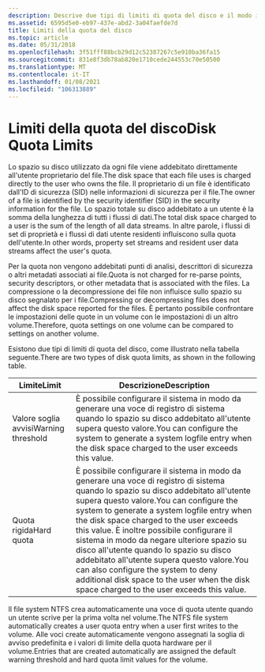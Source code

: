 ```yaml
---
description: Descrive due tipi di limiti di quota del disco e il modo in cui vengono misurati i limiti delle quote del disco
ms.assetid: 6595d5e0-eb97-437e-abd2-3a04faefde7d
title: Limiti della quota del disco
ms.topic: article
ms.date: 05/31/2018
ms.openlocfilehash: 3f51fff88bcb29d12c52387267c5e910ba36fa15
ms.sourcegitcommit: 831e8f3db78ab820e1710cede244553c70e50500
ms.translationtype: MT
ms.contentlocale: it-IT
ms.lasthandoff: 01/08/2021
ms.locfileid: "106313889"
---
```

# <a name="disk-quota-limits"></a><span data-ttu-id="94394-103">Limiti della quota del disco</span><span class="sxs-lookup"><span data-stu-id="94394-103">Disk Quota Limits</span></span>

<span data-ttu-id="94394-104">Lo spazio su disco utilizzato da ogni file viene addebitato direttamente all'utente proprietario del file.</span><span class="sxs-lookup"><span data-stu-id="94394-104">The disk space that each file uses is charged directly to the user who owns the file.</span></span> <span data-ttu-id="94394-105">Il proprietario di un file è identificato dall'ID di sicurezza (SID) nelle informazioni di sicurezza per il file.</span><span class="sxs-lookup"><span data-stu-id="94394-105">The owner of a file is identified by the security identifier (SID) in the security information for the file.</span></span> <span data-ttu-id="94394-106">Lo spazio totale su disco addebitato a un utente è la somma della lunghezza di tutti i flussi di dati.</span><span class="sxs-lookup"><span data-stu-id="94394-106">The total disk space charged to a user is the sum of the length of all data streams.</span></span> <span data-ttu-id="94394-107">In altre parole, i flussi di set di proprietà e i flussi di dati utente residenti influiscono sulla quota dell'utente.</span><span class="sxs-lookup"><span data-stu-id="94394-107">In other words, property set streams and resident user data streams affect the user's quota.</span></span>

<span data-ttu-id="94394-108">Per la quota non vengono addebitati punti di analisi, descrittori di sicurezza o altri metadati associati ai file.</span><span class="sxs-lookup"><span data-stu-id="94394-108">Quota is not charged for re-parse points, security descriptors, or other metadata that is associated with the files.</span></span> <span data-ttu-id="94394-109">La compressione o la decompressione dei file non influisce sullo spazio su disco segnalato per i file.</span><span class="sxs-lookup"><span data-stu-id="94394-109">Compressing or decompressing files does not affect the disk space reported for the files.</span></span> <span data-ttu-id="94394-110">È pertanto possibile confrontare le impostazioni delle quote in un volume con le impostazioni di un altro volume.</span><span class="sxs-lookup"><span data-stu-id="94394-110">Therefore, quota settings on one volume can be compared to settings on another volume.</span></span>

<span data-ttu-id="94394-111">Esistono due tipi di limiti di quota del disco, come illustrato nella tabella seguente.</span><span class="sxs-lookup"><span data-stu-id="94394-111">There are two types of disk quota limits, as shown in the following table.</span></span>



| <span data-ttu-id="94394-112">Limite</span><span class="sxs-lookup"><span data-stu-id="94394-112">Limit</span></span>                        | <span data-ttu-id="94394-113">Descrizione</span><span class="sxs-lookup"><span data-stu-id="94394-113">Description</span></span>                                                                                                                                                                                                                                                                    |
|------------------------------|--------------------------------------------------------------------------------------------------------------------------------------------------------------------------------------------------------------------------------------------------------------------------------|
| <span data-ttu-id="94394-114">Valore soglia avvisi</span><span class="sxs-lookup"><span data-stu-id="94394-114">Warning threshold</span></span><br/> | <span data-ttu-id="94394-115">È possibile configurare il sistema in modo da generare una voce di registro di sistema quando lo spazio su disco addebitato all'utente supera questo valore.</span><span class="sxs-lookup"><span data-stu-id="94394-115">You can configure the system to generate a system logfile entry when the disk space charged to the user exceeds this value.</span></span><br/>                                                                                                                                         |
| <span data-ttu-id="94394-116">Quota rigida</span><span class="sxs-lookup"><span data-stu-id="94394-116">Hard quota</span></span><br/>        | <span data-ttu-id="94394-117">È possibile configurare il sistema in modo da generare una voce di registro di sistema quando lo spazio su disco addebitato all'utente supera questo valore.</span><span class="sxs-lookup"><span data-stu-id="94394-117">You can configure the system to generate a system logfile entry when the disk space charged to the user exceeds this value.</span></span> <span data-ttu-id="94394-118">È inoltre possibile configurare il sistema in modo da negare ulteriore spazio su disco all'utente quando lo spazio su disco addebitato all'utente supera questo valore.</span><span class="sxs-lookup"><span data-stu-id="94394-118">You can also configure the system to deny additional disk space to the user when the disk space charged to the user exceeds this value.</span></span><br/> |



 

<span data-ttu-id="94394-119">Il file system NTFS crea automaticamente una voce di quota utente quando un utente scrive per la prima volta nel volume.</span><span class="sxs-lookup"><span data-stu-id="94394-119">The NTFS file system automatically creates a user quota entry when a user first writes to the volume.</span></span> <span data-ttu-id="94394-120">Alle voci create automaticamente vengono assegnati la soglia di avviso predefinita e i valori di limite della quota hardware per il volume.</span><span class="sxs-lookup"><span data-stu-id="94394-120">Entries that are created automatically are assigned the default warning threshold and hard quota limit values for the volume.</span></span>

 

 




